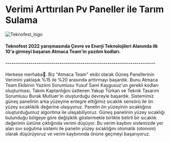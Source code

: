 # Verimi Arttırılan Pv Paneller ile Tarım Sulama

![Teknofest_logo](https://user-images.githubusercontent.com/86704802/187860138-71b5eeb0-0a40-4b1c-b33c-8c1d7c0609fc.png)

<h4>Teknofest 2022 yarışmasında Çevre ve Enerji Teknolojileri Alanında ilk 10'a girmeyi başaran Atmaca Team'in yazılım kodları.</h4>
<h4>------------------------------------------------------------------------</h4>

Herkese merhaba👋. Biz "Atmaca Team" ekibi olarak Güneş Panellerinin Verimini yaklaşık %15 ile %20 arasında arttırmayı başardık. Bunu Atmaca Team Ekibinin Yazılım Sorumlusu Yusuf Sami Kaygusuz'un gerekli kodları oluşturması, Takım Kaptanlığını üstlenen Yakup Türkan ve Teknik Tasarım Sorumlusu Burak Mutluer'in oluşturduğu devreyle başardık. Sistemimiz güneş panelinin arka yüzeyine entegre ettiğimiz sıcaklık sensörü ile ön yüzey sıcaklıklık değerine ulaşıyoruz. Panelin ön yüzeyinin sıcaklığına oluşturduğumuz algoritma ile ulaşabiliyoruz. Güneş panelinin yüzey sıcaklığı bulunduğu bölgeye göre değişiklik göstermekle birlikte belirli bir sıcaklık değerinin üstüne çıktığında verimi düşüyor. Bu verim kaybını sistemizde yer alan sıvı soğutma sistemi ile panelin yüzey sıcaklığını otomatik (otonom) olarak düşürüyoruz ve verim kaybınında önüne geçmeyi başarıyoruz.
